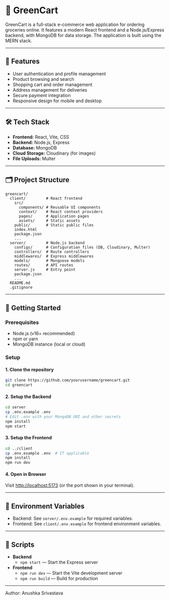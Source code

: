 # 🛒 GreenCart

GreenCart is a full-stack e-commerce web application for ordering groceries online. It features a modern React frontend and a Node.js/Express backend, with MongoDB for data storage. The application is built using the MERN stack.

---

## 🧠 Features

- User authentication and profile management
- Product browsing and search
- Shopping cart and order management
- Address management for deliveries
- Secure payment integration
- Responsive design for mobile and desktop

---

## 🛠️ Tech Stack

- **Frontend:** React, Vite, CSS
- **Backend:** Node.js, Express
- **Database:** MongoDB
- **Cloud Storage:** Cloudinary (for images)
- **File Uploads:** Multer

---

## 🗂️ Project Structure

```
greencart/
  client/         # React frontend
    src/
      components/ # Reusable UI components
      context/    # React context providers
      pages/      # Application pages
      assets/     # Static assets
    public/       # Static public files
    index.html
    package.json
    ...
  server/         # Node.js backend
    configs/      # Configuration files (DB, Cloudinary, Multer)
    controllers/  # Route controllers
    middlewares/  # Express middlewares
    models/       # Mongoose models
    routes/       # API routes
    server.js     # Entry point
    package.json
    ...
  README.md
  .gitignore
```
---

## 🚀 Getting Started

### Prerequisites

- Node.js (v16+ recommended)
- npm or yarn
- MongoDB instance (local or cloud)

### Setup

#### 1. Clone the repository

```sh
git clone https://github.com/yourusername/greencart.git
cd greencart
```

#### 2. Setup the Backend

```sh
cd server
cp .env.example .env
# Edit .env with your MongoDB URI and other secrets
npm install
npm start
```

#### 3. Setup the Frontend

```sh
cd ../client
cp .env.example .env  # If applicable
npm install
npm run dev
```

#### 4. Open in Browser

Visit [http://localhost:5173](http://localhost:5173) (or the port shown in your terminal).

---

## 🔐 Environment Variables

- Backend: See `server/.env.example` for required variables.
- Frontend: See `client/.env.example` for frontend environment variables.

---

## 🔧 Scripts

- **Backend**
  - `npm start` — Start the Express server
- **Frontend**
  - `npm run dev` — Start the Vite development server
  - `npm run build` — Build for production
  
---
Author: Anushka Srivastava

